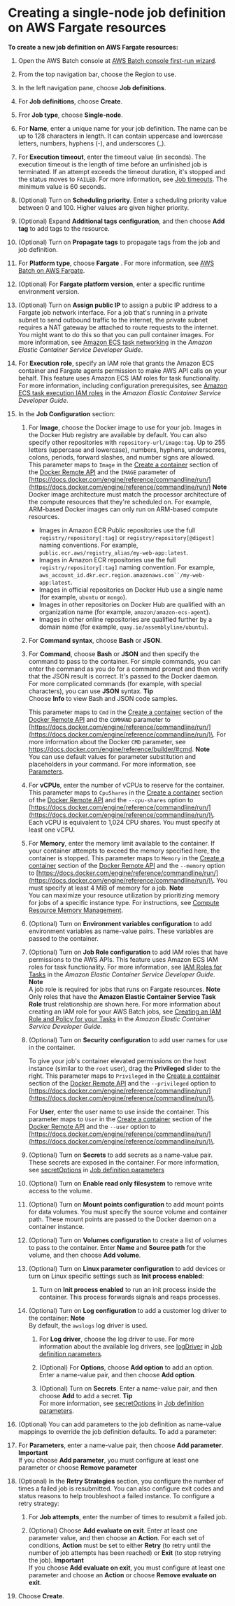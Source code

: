 # Creating a single\-node job definition on AWS Fargate resources<a name="create-job-definition-Fargate"></a>

**To create a new job definition on AWS Fargate resources:**

1. Open the AWS Batch console at [AWS Batch console first\-run wizard](https://console.aws.amazon.com/batch/home#wizard)\.

1. From the top navigation bar, choose the Region to use\.

1. In the left navigation pane, choose **Job definitions**\.

1. For **Job definitions**, choose **Create**\.

1. Fror **Job type**, choose **Single\-node**\.

1. For **Name**, enter a unique name for your job definition\. The name can be up to 128 characters in length\. It can contain uppercase and lowercase letters, numbers, hyphens \(\-\), and underscores \(\_\)\.

1. For **Execution timeout**, enter the timeout value \(in seconds\)\. The execution timeout is the length of time before an unfinished job is terminated\. If an attempt exceeds the timeout duration, it's stopped and the status moves to `FAILED`\. For more information, see [Job timeouts](job_timeouts.md)\. The minimum value is 60 seconds\.

1. \(Optional\) Turn on **Scheduling priority**\. Enter a scheduling priority value between 0 and 100\. Higher values are given higher priority\.

1. \(Optional\) Expand **Additional tags configuration**, and then choose **Add tag** to add tags to the resource\.

1. \(Optional\) Turn on **Propagate tags** to propagate tags from the job and job definition\.

1. For **Platform type**, choose **Fargate** \. For more information, see [AWS Batch on AWS Fargate](fargate.md)\.

1. \(Optional\) For **Fargate platform version**, enter a specific runtime environment version\.

1. \(Optional\) Turn on **Assign public IP** to assign a public IP address to a Fargate job network interface\. For a job that's running in a private subnet to send outbound traffic to the internet, the private subnet requires a NAT gateway be attached to route requests to the internet\. You might want to do this so that you can pull container images\. For more information, see [Amazon ECS task networking](https://docs.aws.amazon.com/AmazonECS/latest/developerguide/task-networking.html) in the *Amazon Elastic Container Service Developer Guide*\.

1. For **Execution role**, specify an IAM role that grants the Amazon ECS container and Fargate agents permission to make AWS API calls on your behalf\. This feature uses Amazon ECS IAM roles for task functionality\. For more information, including configuration prerequisites, see [Amazon ECS task execution IAM roles](https://docs.aws.amazon.com/AmazonECS/latest/developerguide/task_execution_IAM_role.html) in the *Amazon Elastic Container Service Developer Guide*\. 

1. In the **Job Configuration** section:

   1. For **Image**, choose the Docker image to use for your job\. Images in the Docker Hub registry are available by default\. You can also specify other repositories with `repository-url/image:tag`\. Up to 255 letters \(uppercase and lowercase\), numbers, hyphens, underscores, colons, periods, forward slashes, and number signs are allowed\. This parameter maps to `Image` in the [Create a container](https://docs.docker.com/engine/api/v1.38/#operation/ContainerCreate) section of the [Docker Remote API](https://docs.docker.com/engine/api/v1.38/) and the `IMAGE` parameter of [https://docs.docker.com/engine/reference/commandline/run/](https://docs.docker.com/engine/reference/commandline/run/)
**Note**  
Docker image architecture must match the processor architecture of the compute resources that they're scheduled on\. For example, ARM\-based Docker images can only run on ARM\-based compute resources\.
      + Images in Amazon ECR Public repositories use the full `registry/repository[:tag]` or `registry/repository[@digest]` naming conventions\. For example, `public.ecr.aws/registry_alias/my-web-app:latest`\.
      + Images in Amazon ECR repositories use the full `registry/repository[:tag]` naming convention\. For example, `aws_account_id.dkr.ecr.region.amazonaws.com``/my-web-app:latest`\.
      + Images in official repositories on Docker Hub use a single name \(for example, `ubuntu` or `mongo`\)\.
      + Images in other repositories on Docker Hub are qualified with an organization name \(for example, `amazon/amazon-ecs-agent`\)\.
      + Images in other online repositories are qualified further by a domain name \(for example, `quay.io/assemblyline/ubuntu`\)\.

   1. For **Command syntax**, choose **Bash** or **JSON**\.

   1. For **Command**, choose **Bash** or **JSON** and then specify the command to pass to the container\. For simple commands, you can enter the command as you do for a command prompt and then verify that the JSON result is correct\. It's passed to the Docker daemon\. For more complicated commands \(for example, with special characters\), you can use **JSON** syntax\.
**Tip**  
Choose **Info** to view Bash and JSON code samples\.

      This parameter maps to `Cmd` in the [Create a container](https://docs.docker.com/engine/api/v1.38/#operation/ContainerCreate) section of the [Docker Remote API](https://docs.docker.com/engine/api/v1.38/) and the `COMMAND` parameter to [https://docs.docker.com/engine/reference/commandline/run/](https://docs.docker.com/engine/reference/commandline/run/)\. For more information about the Docker `CMD` parameter, see [https://docs\.docker\.com/engine/reference/builder/\#cmd](https://docs.docker.com/engine/reference/builder/#cmd)\.
**Note**  
You can use default values for parameter substitution and placeholders in your command\. For more information, see [Parameters](job_definition_parameters.md#parameters)\.

   1. For **vCPUs**, enter the number of vCPUs to reserve for the container\. This parameter maps to `CpuShares` in the [Create a container](https://docs.docker.com/engine/api/v1.38/#operation/ContainerCreate) section of the [Docker Remote API](https://docs.docker.com/engine/api/v1.38/) and the `--cpu-shares` option to [https://docs.docker.com/engine/reference/commandline/run/](https://docs.docker.com/engine/reference/commandline/run/)\. Each vCPU is equivalent to 1,024 CPU shares\. You must specify at least one vCPU\.

   1. For **Memory**, enter the memory limit available to the container\. If your container attempts to exceed the memory specified here, the container is stopped\. This parameter maps to `Memory` in the [Create a container](https://docs.docker.com/engine/api/v1.38/#operation/ContainerCreate) section of the [Docker Remote API](https://docs.docker.com/engine/api/v1.38/) and the `--memory` option to [https://docs.docker.com/engine/reference/commandline/run/](https://docs.docker.com/engine/reference/commandline/run/)\. You must specify at least 4 MiB of memory for a job\.
**Note**  
You can maximize your resource utilization by prioritizing memory for jobs of a specific instance type\. For instructions, see [Compute Resource Memory Management](memory-management.md)\.

   1. \(Optional\) Turn on **Environment variables configuration** to add environment variables as name\-value pairs\. These variables are passed to the container\.

   1. \(Optional\) Turn on **Job Role configuration** to add IAM roles that have permissions to the AWS APIs\. This feature uses Amazon ECS IAM roles for task functionality\. For more information, see [IAM Roles for Tasks](https://docs.aws.amazon.com/AmazonECS/latest/developerguide/task-iam-roles.html) in the *Amazon Elastic Container Service Developer Guide*\.
**Note**  
A job role is required for jobs that runs on Fargate resources\.
**Note**  
Only roles that have the **Amazon Elastic Container Service Task Role** trust relationship are shown here\. For more information about creating an IAM role for your AWS Batch jobs, see [Creating an IAM Role and Policy for your Tasks](https://docs.aws.amazon.com/AmazonECS/latest/developerguide/task-iam-roles.html#create_task_iam_policy_and_role) in the *Amazon Elastic Container Service Developer Guide*\.

   1. \(Optional\) Turn on **Security configuration** to add user names for use in the container\.

      To give your job's container elevated permissions on the host instance \(similar to the `root` user\), drag the **Privileged** slider to the right\. This parameter maps to `Privileged` in the [Create a container](https://docs.docker.com/engine/api/v1.38/#operation/ContainerCreate) section of the [Docker Remote API](https://docs.docker.com/engine/api/v1.38/) and the `--privileged` option to [https://docs.docker.com/engine/reference/commandline/run/](https://docs.docker.com/engine/reference/commandline/run/)\.

      For **User**, enter the user name to use inside the container\. This parameter maps to `User` in the [Create a container](https://docs.docker.com/engine/api/v1.38/#operation/ContainerCreate) section of the [Docker Remote API](https://docs.docker.com/engine/api/v1.38/) and the `--user` option to [https://docs.docker.com/engine/reference/commandline/run/](https://docs.docker.com/engine/reference/commandline/run/)\.

   1. \(Optional\) Turn on **Secrets** to add secrets as a name\-value pair\. These secrets are exposed in the container\. For more information, see [secretOptions](job_definition_parameters.md#ContainerProperties-logConfiguration-secretOptions) in [Job definition parameters](job_definition_parameters.md)

   1. \(Optional\) Turn on **Enable read only filesystem** to remove write access to the volume\.

   1. \(Optional\) Turn on **Mount points configuration** to add mount points for data volumes\. You must specify the source volume and container path\. These mount points are passed to the Docker daemon on a container instance\.

   1. \(Optional\) Turn on **Volumes configuration** to create a list of volumes to pass to the container\. Enter **Name** and **Source path** for the volume, and then choose **Add volume**\. 

   1. \(Optional\) Turn on **Linux parameter configuration** to add devices or turn on Linux specific settings such as **Init process enabled**:

      1. Turn on **Init process enabled** to run an init process inside the container\. This process forwards signals and reaps processes\.

   1. \(Optional\) Turn on **Log configuration** to add a customer log driver to the container:
**Note**  
By default, the `awslogs` log driver is used\.

      1. For **Log driver**, choose the log driver to use\. For more information about the available log drivers, see [logDriver](job_definition_parameters.md#ContainerProperties-logConfiguration-logDriver) in [Job definition parameters](job_definition_parameters.md)\.

      1. \(Optional\) For **Options**, choose **Add option** to add an option\. Enter a name\-value pair, and then choose **Add option**\.

      1. \(Optional\) Turn on **Secrets**\. Enter a name\-value pair, and then choose **Add** to add a secret\.
**Tip**  
For more information, see [secretOptions](job_definition_parameters.md#ContainerProperties-logConfiguration-secretOptions) in [Job definition parameters](job_definition_parameters.md)\.

1.  \(Optional\) You can add parameters to the job definition as name\-value mappings to override the job definition defaults\. To add a parameter:

   1. For **Parameters**, enter a name\-value pair, then choose **Add parameter**\.
**Important**  
If you choose **Add parameter**, you must configure at least one parameter or choose **Remove parameter**

1. \(Optional\) In the **Retry Strategies** section, you configure the number of times a failed job is resubmitted\. You can also configure exit codes and status reasons to help troubleshoot a failed instance\. To configure a retry strategy:

   1. For **Job attempts**, enter the number of times to resubmit a failed job\.

   1. \(Optional\) Choose **Add evaluate on exit**\. Enter at least one parameter value, and then choose an **Action**\. For each set of conditions, **Action** must be set to either **Retry** \(to retry until the number of job attempts has been reached\) or **Exit** \(to stop retrying the job\)\.
**Important**  
If you choose **Add evaluate on exit**, you must configure at least one parameter and choose an **Action** or choose **Remove evaluate on exit**\.

1. Choose **Create**\.